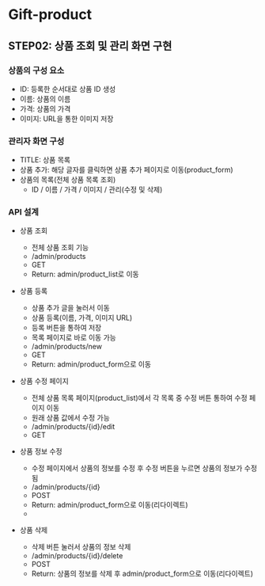 # Gift-product

## STEP02: 상품 조회 및 관리 화면 구현

### 상품의 구성 요소
- ID: 등록한 순서대로 상품 ID 생성
- 이름: 상품의 이름
- 가격: 상품의 가격
- 이미지: URL을 통한 이미지 저장

### 관리자 화면 구성
- TITLE: 상품 목록
- 상품 추가: 해당 글자를 클릭하면 상품 추가 페이지로 이동(product_form)
- 상품의 목록(전체 상품 목록 조회)
  - ID / 이름 / 가격 / 이미지 / 관리(수정 및 삭제)

### API 설계
- 상품 조회
  - 전체 상품 조회 기능
  - /admin/products
  - GET
  - Return: admin/product_list로 이동
- 상품 등록
  - 상품 추가 글을 눌러서 이동
  - 상품 등록(이름, 가격, 이미지 URL)
  - 등록 버튼을 통하여 저장
  - 목록 페이지로 바로 이동 가능
  - /admin/products/new
  - GET
  - Return: admin/product_form으로 이동

- 상품 수정 페이지
  - 전체 상품 목록 페이지(product_list)에서 각 목록 중 수정 버튼 통하여 수정 페이지 이동
  - 원래 상품 값에서 수정 가능
  - /admin/products/{id}/edit
  - GET

- 상품 정보 수정
  - 수정 페이지에서 상품의 정보를 수정 후 수정 버튼을 누르면 상품의 정보가 수정됨
  - /admin/products/{id}
  - POST
  - Return: admin/product_form으로 이동(리다이렉트)
  - 
- 상품 삭제
  - 삭제 버튼 눌러서 상품의 정보 삭제
  - /admin/products/{id}/delete
  - POST
  - Return: 상품의 정보를 삭제 후 admin/product_form으로 이동(리다이렉트)
